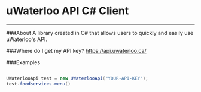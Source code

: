 # uWaterloo API C# Client
---

###About
A library created in C# that allows users to quickly and easily use uWaterloo's API. 

###Where do I get my API key?
https://api.uwaterloo.ca/

###Examples

```C#

UWaterlooApi test = new UWaterlooApi("YOUR-API-KEY");
test.foodservices.menu()



```
